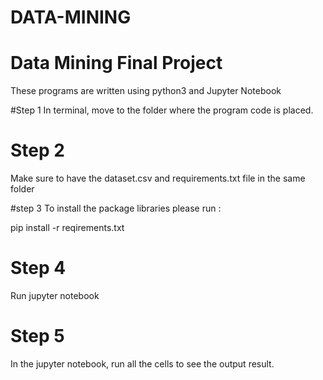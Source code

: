 # DATA-MINING
# Data Mining Final Project

These programs are written using python3 and Jupyter Notebook

#Step 1
In terminal, move to the folder where the program code is placed.

# Step 2 
Make sure to have the dataset.csv and requirements.txt file in the same folder

#step 3
To install the package libraries please run :

pip install -r reqirements.txt

# Step 4
Run 
	jupyter notebook

# Step 5
In the jupyter notebook, run all the cells to see the output result.
